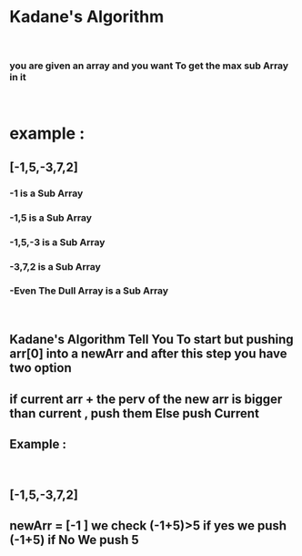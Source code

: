 # Kadane's Algorithm
<br> 

### you are given an array and you want To get the max sub Array in it 
 
<br> 


# example :

## [-1,5,-3,7,2]

### -1 is a Sub Array
### -1,5 is a Sub Array
### -1,5,-3 is a Sub Array
### -3,7,2 is a Sub Array
### -Even The Dull Array is a Sub Array

<br>

## Kadane's Algorithm Tell You To start but pushing arr[0] into a newArr and after this step you have two option 

## if current arr + the perv of the new arr is bigger than current , push them Else push Current 

## Example :

<br>

## [-1,5,-3,7,2]
## newArr = [-1 ] we check (-1+5)>5 if yes we push (-1+5) if No We push 5 
